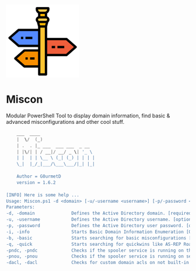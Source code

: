 <img src="guidance.png" alt="miscon" width="200" height="200"/>

# Miscon
Modular PowerShell Tool to display domain information, find basic & advanced misconfigurations and other cool stuff.

```powershell
    ___  ____
    |  \/  (_)
    | .  . |_ ___  ___ ___  _ __  
    | |\/| | / __|/ __/ _ \| '_ \ 
    | |  | | \__ \ (_| (_) | | | |
    \_|  |_/_|___/\___\___/|_| |_|
    
    Author = G0urmetD
    version = 1.6.2
    
[INFO] Here is some help ...
Usage: Miscon.ps1 -d <domain> [-u/-username <username>] [-p/-password <password>] [-h] [-i/-info] [-b/-basic] [-q/-quick]
Parameters:
-d, -domain              Defines the Active Directory domain. [required]
-u, -username            Defines the Active Directory username. [optional]
-p, -password            Defines the Active Directory user password. [optional]
-i, -info                Starts Basic Domain Information Enumeration [Optional]
-b, -basic               Starts searching for basic misconfigurations [Optional]
-q, -quick               Starts searching for quickwins like AS-REP Roasting/Kerberoastable Accounts/LLMNR
-pndc, -pndc             Checks if the spooler service is running on the domain controllers. [Optional]
-pnou, -pnou             Checks if the spooler service is running on servers in target OU. [Optional]
-dacl, -dacl             Checks for custom domain acls on not built-in objects. [Optional]
```
